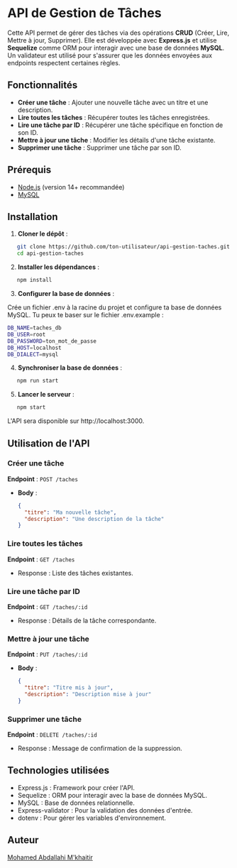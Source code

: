 # API de Gestion de Tâches

Cette API permet de gérer des tâches via des opérations **CRUD** (Créer, Lire, Mettre à jour, Supprimer). Elle est développée avec **Express.js** et utilise **Sequelize** comme ORM pour interagir avec une base de données **MySQL**. Un validateur est utilisé pour s'assurer que les données envoyées aux endpoints respectent certaines règles.

## Fonctionnalités

- **Créer une tâche** : Ajouter une nouvelle tâche avec un titre et une description.
- **Lire toutes les tâches** : Récupérer toutes les tâches enregistrées.
- **Lire une tâche par ID** : Récupérer une tâche spécifique en fonction de son ID.
- **Mettre à jour une tâche** : Modifier les détails d'une tâche existante.
- **Supprimer une tâche** : Supprimer une tâche par son ID.

## Prérequis

- [Node.js](https://nodejs.org/en/) (version 14+ recommandée)
- [MySQL](https://www.mysql.com/)

## Installation

1. **Cloner le dépôt** :

```bash
   git clone https://github.com/ton-utilisateur/api-gestion-taches.git
   cd api-gestion-taches
```

2. **Installer les dépendances** :

```bash
   npm install
```

3. **Configurer la base de données** :

Crée un fichier .env à la racine du projet et configure ta base de données MySQL. Tu peux te baser sur le fichier .env.example :

```bash
DB_NAME=taches_db
DB_USER=root
DB_PASSWORD=ton_mot_de_passe
DB_HOST=localhost
DB_DIALECT=mysql
```

4. **Synchroniser la base de données** :

```bash
   npm run start
```

5. **Lancer le serveur** :

```bash
   npm start
```

L'API sera disponible sur http://localhost:3000.

## Utilisation de l'API

### Créer une tâche

**Endpoint** : `POST /taches`

- **Body** :
  ```json
  {
    "titre": "Ma nouvelle tâche",
    "description": "Une description de la tâche"
  }
  ```

### Lire toutes les tâches

**Endpoint** : `GET /taches`

- Response : Liste des tâches existantes.

### Lire une tâche par ID

**Endpoint** : `GET /taches/:id`

- Response : Détails de la tâche correspondante.

### Mettre à jour une tâche

**Endpoint** : `PUT /taches/:id`

- **Body** :
  ```json
  {
    "titre": "Titre mis à jour",
    "description": "Description mise à jour"
  }
  ```

### Supprimer une tâche

**Endpoint** : `DELETE /taches/:id`

- Response : Message de confirmation de la suppression.

## Technologies utilisées

- Express.js : Framework pour créer l'API.
- Sequelize : ORM pour interagir avec la base de données MySQL.
- MySQL : Base de données relationnelle.
- Express-validator : Pour la validation des données d'entrée.
- dotenv : Pour gérer les variables d'environnement.

## Auteur

[Mohamed Abdallahi M'khaitir](https://github.com/Mohamed11abdallah)